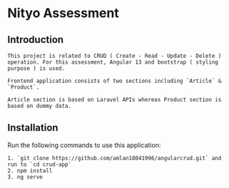# Nityo Assessment

## Introduction

    This project is related to CRUD ( Create - Read - Update - Delete ) operation. For this assessment, Angular 13 and bootstrap ( styling purpose ) is used.

    Frontend application consists of two sections including `Article` & `Product`.

    Article section is based on Laravel APIs whereas Product section is based on dummy data.

## Installation

Run the following commands to use this application:

    1. `git clone https://github.com/amlan18041996/angularcrud.git` and run to `cd crud-app`
    2. npm install
    3. ng serve
